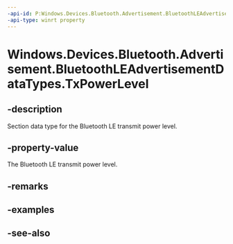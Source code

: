 ```yaml
---
-api-id: P:Windows.Devices.Bluetooth.Advertisement.BluetoothLEAdvertisementDataTypes.TxPowerLevel
-api-type: winrt property
---
```


<!-- Property syntax
public byte TxPowerLevel { get; }
-->

# Windows.Devices.Bluetooth.Advertisement.BluetoothLEAdvertisementDataTypes.TxPowerLevel

## -description
Section data type for the Bluetooth LE transmit power level.

## -property-value
The Bluetooth LE transmit power level.

## -remarks

## -examples

## -see-also
